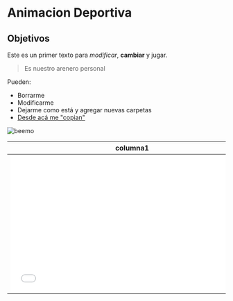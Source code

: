 # Animacion Deportiva
## Objetivos

Este es un primer texto para *modificar*, **cambiar** y jugar.

> Es nuestro arenero personal

Pueden:

- Borrarme
- Modificarme
- Dejarme como está y agregar nuevas carpetas
- [Desde acá me "copian"](https://github.com/acercadelaeducacion/GitHub-Para-Todos/fork)

![beemo](http://media.giphy.com/media/Uoyf084JYOblK/giphy.gif "Este texto aparece cuando el mouse está sobre la imagen")

|columna1|columna2|
|:------:|:-------:|
|<iframe width="560" height="315" src="//www.youtube.com/embed/jLfZJOuiaPc" frameborder="0" allowfullscreen></iframe>|columna2|
